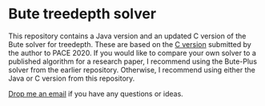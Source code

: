 # Bute treedepth solver

This repository contains a Java version and an updated C version of the Bute solver for treedepth.  These are based on the [C version](https://github.com/jamestrimble/pace2020-treedepth-solvers) submitted by the author to PACE 2020.  If you would like to compare your own solver to a published algorithm for a research paper, I recommend using the Bute-Plus solver from the earlier repository.  Otherwise, I recommend using either the Java or C version from this repository.

[Drop me an email](mailto:j.trimble.1@research.gla.ac.uk) if you have any questions or ideas.
